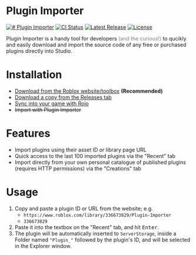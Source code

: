 <!-- References -->
[repo]: https://github.com/csqrl/roblox-plugin-importer
[repo/actions]: https://github.com/csqrl/roblox-plugin-importer/actions
[repo/license]: /LICENSE
[releases/latest]: https://github.com/csqrl/roblox-plugin-importer/releases/latest
[releases/library]: https://www.roblox.com/library/336673829
[forum/thread]: https://devforum.roblox.com/t/292069
[forum/dm]: https://devforum.roblox.com/new-message?username=csqrl

[package/rojo]: https://rojo.space

[images/cover]: https://doy2mn9upadnk.cloudfront.net/uploads/default/f6cad402b72c666d8af255a8594c7d00d2ec4de2
[images/ci-status]: https://github.com/csqrl/roblox-plugin-importer/actions/workflows/ci.yml/badge.svg
[images/latest-release]: https://img.shields.io/github/v/release/csqrl/roblox-plugin-importer?label=version
[images/license]: https://img.shields.io/github/license/csqrl/roblox-plugin-importer

<!-- Content -->
# Plugin Importer
[![# Plugin Importer][images/cover]][forum/thread]
[![CI Status][images/ci-status]][repo/actions] [![Latest Release][images/latest-release]][releases/latest] [![License][images/license]][repo/license]

Plugin Importer is a handy tool for developers <font color="grey">(and the curious!)</font> to qucikly and easily download and import the source code of any free or purchased plugins directly into Studio.

# Installation
* [Download from the Roblox website/toolbox][releases/library] **(Recommended)**
* [Download a copy from the Releases tab][releases/latest]
* [Sync into your game with Rojo][package/rojo]
* ~~Import with Plugin Importer~~

# Features
* Import plugins using their asset ID *or* library page URL
* Quick access to the last 100 imported plugins via the "Recent" tab
* Import directly from your own personal catalogue of published plugins (requires HTTP permissions) via the "Creations" tab

# Usage
1. Copy and paste a plugin ID or URL from the website; e.g.
    * `https://www.roblox.com/library/336673829/Plugin-Importer`
    * `336673829`
2. Paste it into the textbox on the "Recent" tab, and hit <kbd>Enter</kbd>.
3. The plugin will be automatically inserted to `ServerStorage`, inside a Folder named `"Plugin_"` followed by the plugin's ID, and will be selected in the Explorer window.
